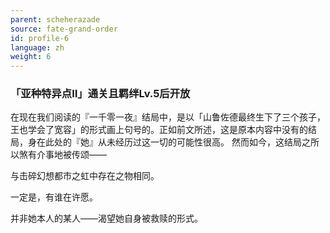 ```yaml
---
parent: scheherazade
source: fate-grand-order
id: profile-6
language: zh
weight: 6
---
```


### 「亚种特异点Ⅱ」通关且羁绊Lv.5后开放

在现在我们阅读的『一千零一夜』结局中，是以「山鲁佐德最终生下了三个孩子，王也学会了宽容」的形式画上句号的。正如前文所述，这是原本内容中没有的结局，身在此处的『她』从未经历过这一切的可能性很高。
然而如今，这结局之所以煞有介事地被传颂——

与击碎幻想都市之虹中存在之物相同。

一定是，有谁在许愿。

并非她本人的某人——渴望她自身被救赎的形式。

